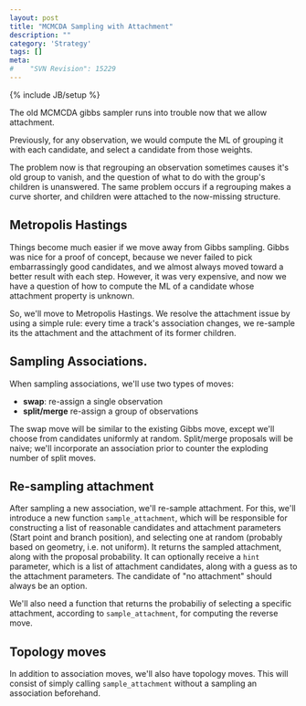 ```yaml
---
layout: post
title: "MCMCDA Sampling with Attachment"
description: ""
category: 'Strategy'
tags: []
meta: 
#    "SVN Revision": 15229
---
```

{% include JB/setup %}

The old MCMCDA gibbs sampler runs into trouble now that we allow attachment.  

Previously, for any observation, we would compute the ML of grouping it with each candidate, and select a candidate from those weights.  

The problem now is that regrouping an observation sometimes causes it's old group to vanish, and the question of what to do with the group's children is unanswered.  The same problem occurs if a regrouping makes a curve shorter, and children were attached to the now-missing structure.  

Metropolis Hastings
---------------------------

Things become much easier if we move away from Gibbs sampling.  Gibbs was nice for a proof of concept, because we never failed to pick embarrassingly good candidates, and we almost always moved toward a better result with each step.  However, it was very expensive, and now we have a question of how to compute the ML of a candidate whose attachment property is unknown.

So, we'll move to Metropolis Hastings.  We resolve the attachment issue by using a simple rule:  every time a track's association changes, we re-sample its the attachment and the attachment of its former children.

Sampling Associations.
-----------------------

When sampling associations, we'll use two types of moves:

* **swap**: re-assign a single observation
* **split/merge** re-assign a group of observations

The swap move will be similar to the existing Gibbs move, except we'll choose from candidates uniformly at random.  Split/merge proposals will be naive; we'll incorporate an association prior to counter the exploding number of split moves.

Re-sampling attachment
--------------------

After sampling a new association, we'll re-sample attachment.  For this, we'll introduce a new function `sample_attachment`, which will be responsible for constructing a list of reasonable candidates and attachment parameters (Start point and branch position), and selecting one at random (probably based on geometry, i.e. not uniform).  It returns the sampled attachment, along with the proposal probability.  It can optionally receive a `hint` parameter, which is a list of attachment candidates, along with a guess as to the attachment parameters.  The candidate of "no attachment" should always be an option.

We'll also need a function that returns the probabiliy of selecting a specific attachment, according to `sample_attachment`, for computing the reverse move.

Topology moves
-------------

In addition to association moves, we'll also have topology moves.  This will consist of simply calling `sample_attachment` without a sampling an association beforehand.
